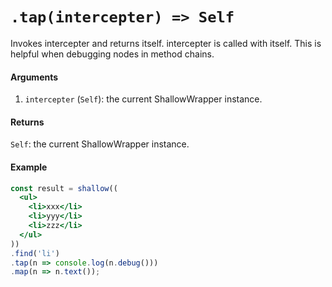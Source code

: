 # `.tap(intercepter) => Self`

Invokes intercepter and returns itself. intercepter is called with itself.
This is helpful when debugging nodes in method chains.

#### Arguments

1. `intercepter` (`Self`): the current ShallowWrapper instance.



#### Returns

`Self`: the current ShallowWrapper instance.



#### Example


```jsx
const result = shallow((
  <ul>
    <li>xxx</li>
    <li>yyy</li>
    <li>zzz</li>
  </ul>
))
.find('li')
.tap(n => console.log(n.debug()))
.map(n => n.text());
```
